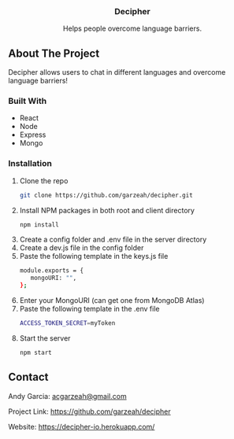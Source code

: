<!-- PROJECT LOGO -->
<br />
<p align="center">
  <!-- <a href="https://github.com/garzeah/restaurant-tinder">
    <img src="src/assets/images/desktopLogo.png" alt="Decipher Logo">
  </a> -->

  <h3 align="center">Decipher</h3>

  <p align="center">
    Helps people overcome language barriers.
  </p>
</p>

<!-- ABOUT THE PROJECT -->

## About The Project

Decipher allows users to chat in different languages and overcome language barriers!

### Built With

- React
- Node
- Express
- Mongo

### Installation

1. Clone the repo
   ```sh
   git clone https://github.com/garzeah/decipher.git
   ```
2. Install NPM packages in both root and client directory
   ```sh
   npm install
   ```
3. Create a config folder and .env file in the server directory
4. Create a dev.js file in the config folder
5. Paste the following template in the keys.js file
   ```sh
   module.exports = {
      mongoURI: "",
   };
   ```
6. Enter your MongoURI (can get one from MongoDB Atlas)
7. Paste the following template in the .env file
   ```sh
   ACCESS_TOKEN_SECRET=myToken
   ```
8. Start the server
   ```sh
   npm start
   ```

<!-- CONTACT -->

## Contact

Andy Garcia: acgarzeah@gmail.com

Project Link: https://github.com/garzeah/decipher

Website: https://decipher-io.herokuapp.com/
